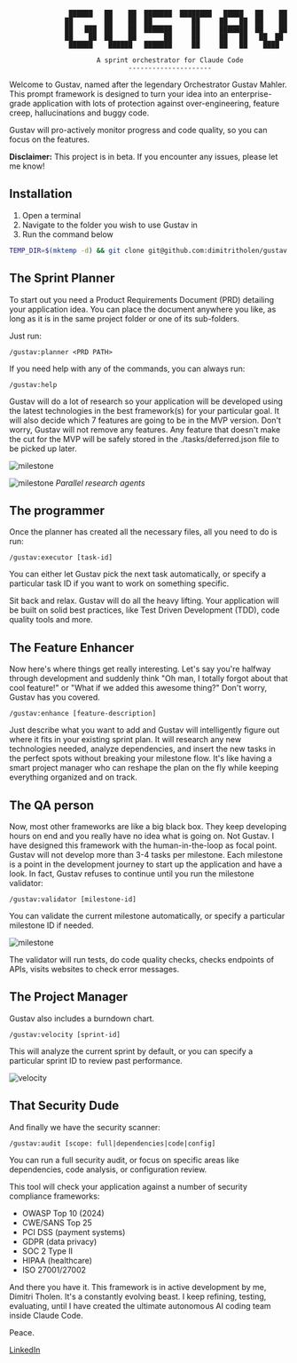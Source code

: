                    ██████   ██    ██  ███████  ████████   █████   ██    ██
                  ██        ██    ██  ██          ██     ██   ██  ██    ██
                  ██   ███  ██    ██  ███████     ██     ███████  ██    ██
                  ██    ██  ██    ██       ██     ██     ██   ██   ██  ██ 
                   ██████    ██████   ███████     ██     ██   ██    ████

                          A sprint orchestrator for Claude Code
                                  ---------------------

Welcome to Gustav, named after the legendary Orchestrator Gustav Mahler. This prompt framework is designed to turn your idea into an enterprise-grade application with lots of protection against over-engineering, feature creep, hallucinations and buggy code.

Gustav will pro-actively monitor progress and code quality, so you can focus on the features.

**Disclaimer:** This project is in beta. If you encounter any issues, please let me know!

## Installation

1. Open a terminal
2. Navigate to the folder you wish to use Gustav in
3. Run the command below

```bash
TEMP_DIR=$(mktemp -d) && git clone git@github.com:dimitritholen/gustav.git "$TEMP_DIR" && mv "$TEMP_DIR/.claude" . && rm -rf "$TEMP_DIR"
```

## The Sprint Planner

To start out you need a Product Requirements Document (PRD) detailing your application idea. You can place the document anywhere you like, as long as it is in the same project folder or one of its sub-folders.

Just run: 

```
/gustav:planner <PRD PATH>
```

If you need help with any of the commands, you can always run:

```
/gustav:help
```

Gustav will do a lot of research so your application will be developed using the latest technologies in the best framework(s) for your particular goal. It will also decide which 7 features are going to be in the MVP version. Don't worry, Gustav will not remove any features. Any feature that doesn't make the cut for the MVP will be safely stored in the ./tasks/deferred.json file to be picked up later.

![milestone](images/start.png)

![milestone](images/search.png)
*Parallel research agents*

## The programmer

Once the planner has created all the necessary files, all you need to do is run:

```
/gustav:executor [task-id]
```

You can either let Gustav pick the next task automatically, or specify a particular task ID if you want to work on something specific.

Sit back and relax. Gustav will do all the heavy lifting. Your application will be built on solid best practices, like Test Driven Development (TDD), code quality tools and more. 

## The Feature Enhancer

Now here's where things get really interesting. Let's say you're halfway through development and suddenly think "Oh man, I totally forgot about that cool feature!" or "What if we added this awesome thing?" Don't worry, Gustav has you covered.

```
/gustav:enhance [feature-description]
```

Just describe what you want to add and Gustav will intelligently figure out where it fits in your existing sprint plan. It will research any new technologies needed, analyze dependencies, and insert the new tasks in the perfect spots without breaking your milestone flow. It's like having a smart project manager who can reshape the plan on the fly while keeping everything organized and on track.

## The QA person

Now, most other frameworks are like a big black box. They keep developing hours on end and you really have no idea what is going on. Not Gustav. I have designed this framework with the human-in-the-loop as focal point. Gustav will not develop more than 3-4 tasks per milestone. Each milestone is a point in the development journey to start up the application and have a look. In fact, Gustav refuses to continue until you run the milestone validator:

```
/gustav:validator [milestone-id]
```

You can validate the current milestone automatically, or specify a particular milestone ID if needed.

![milestone](images/milestone.png)

The validator will run tests, do code quality checks, checks endpoints of APIs, visits websites to check error messages. 

## The Project Manager

Gustav also includes a burndown chart.

```
/gustav:velocity [sprint-id]
```

This will analyze the current sprint by default, or you can specify a particular sprint ID to review past performance.

![velocity](images/burndown.png)


## That Security Dude

And finally we have the security scanner:

```
/gustav:audit [scope: full|dependencies|code|config]
```

You can run a full security audit, or focus on specific areas like dependencies, code analysis, or configuration review.

This tool will check your application against a number of security compliance frameworks:

- OWASP Top 10 (2024)
- CWE/SANS Top 25
- PCI DSS (payment systems)
- GDPR (data privacy)
- SOC 2 Type II
- HIPAA (healthcare)
- ISO 27001/27002

And there you have it. This framework is in active development by me, Dimitri Tholen. It's a constantly evolving beast. I keep refining, testing,  evaluating, until I have created the ultimate autonomous AI coding team inside Claude Code.

Peace.

[LinkedIn](https://www.linkedin.com/in/dimitri-tholen-436825231)
